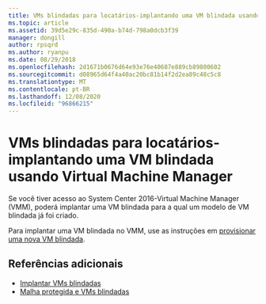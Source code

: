 ```yaml
---
title: VMs blindadas para locatários-implantando uma VM blindada usando Virtual Machine Manager
ms.topic: article
ms.assetid: 39d5e29c-835d-490a-b74d-798a0dcb3f39
manager: dongill
author: rpsqrd
ms.author: ryanpu
ms.date: 08/29/2018
ms.openlocfilehash: 2d1671b0676d64e93e76e40687e889cb89800602
ms.sourcegitcommit: d08965d64f4a40ac20bc81b14f2d2ea89c48c5c8
ms.translationtype: MT
ms.contentlocale: pt-BR
ms.lasthandoff: 12/08/2020
ms.locfileid: "96866215"
---
```

# <a name="shielded-vms-for-tenants---deploying-a-shielded-vm-by-using-virtual-machine-manager"></a>VMs blindadas para locatários-implantando uma VM blindada usando Virtual Machine Manager

Se você tiver acesso ao System Center 2016-Virtual Machine Manager (VMM), poderá implantar uma VM blindada para a qual um modelo de VM blindada já foi criado.

Para implantar uma VM blindada no VMM, use as instruções em [provisionar uma nova VM blindada](/system-center/vmm/guarded-deploy-vm#provision-a-new-shielded-vm).

## <a name="additional-references"></a>Referências adicionais

- [Implantar VMs blindadas](guarded-fabric-configuration-scenarios-for-shielded-vms-overview.md)
- [Malha protegida e VMs blindadas](guarded-fabric-and-shielded-vms-top-node.md)
